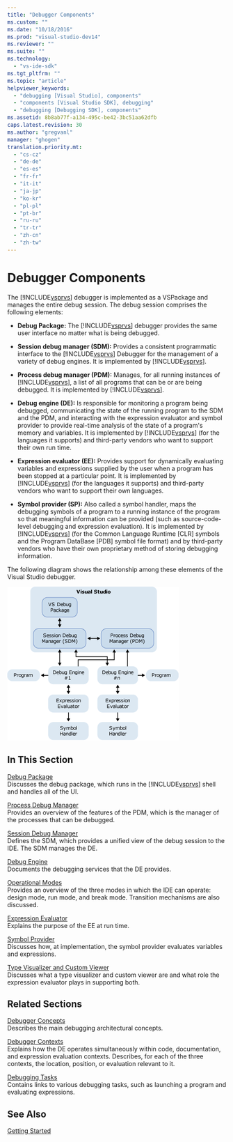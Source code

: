 ```yaml
---
title: "Debugger Components"
ms.custom: ""
ms.date: "10/18/2016"
ms.prod: "visual-studio-dev14"
ms.reviewer: ""
ms.suite: ""
ms.technology: 
  - "vs-ide-sdk"
ms.tgt_pltfrm: ""
ms.topic: "article"
helpviewer_keywords: 
  - "debugging [Visual Studio], components"
  - "components [Visual Studio SDK], debugging"
  - "debugging [Debugging SDK], components"
ms.assetid: 8b8ab77f-a134-495c-be42-3bc51aa62dfb
caps.latest.revision: 30
ms.author: "gregvanl"
manager: "ghogen"
translation.priority.mt: 
  - "cs-cz"
  - "de-de"
  - "es-es"
  - "fr-fr"
  - "it-it"
  - "ja-jp"
  - "ko-kr"
  - "pl-pl"
  - "pt-br"
  - "ru-ru"
  - "tr-tr"
  - "zh-cn"
  - "zh-tw"
---
```

# Debugger Components
The [!INCLUDE[vsprvs](../codequality/includes/vsprvs_md.md)] debugger is implemented as a VSPackage and manages the entire debug session. The debug session comprises the following elements:  
  
-   **Debug Package:** The [!INCLUDE[vsprvs](../codequality/includes/vsprvs_md.md)] debugger provides the same user interface no matter what is being debugged.  
  
-   **Session debug manager (SDM):** Provides a consistent programmatic interface to the [!INCLUDE[vsprvs](../codequality/includes/vsprvs_md.md)] Debugger for the management of a variety of debug engines. It is implemented by [!INCLUDE[vsprvs](../codequality/includes/vsprvs_md.md)].  
  
-   **Process debug manager (PDM):** Manages, for all running instances of [!INCLUDE[vsprvs](../codequality/includes/vsprvs_md.md)], a list of all programs that can be or are being debugged. It is implemented by [!INCLUDE[vsprvs](../codequality/includes/vsprvs_md.md)].  
  
-   **Debug engine (DE):** Is responsible for monitoring a program being debugged, communicating the state of the running program to the SDM and the PDM, and interacting with the expression evaluator and symbol provider to provide real-time analysis of the state of a program's memory and variables. It is implemented by [!INCLUDE[vsprvs](../codequality/includes/vsprvs_md.md)] (for the languages it supports) and third-party vendors who want to support their own run time.  
  
-   **Expression evaluator (EE):** Provides support for dynamically evaluating variables and expressions supplied by the user when a program has been stopped at a particular point. It is implemented by [!INCLUDE[vsprvs](../codequality/includes/vsprvs_md.md)] (for the languages it supports) and third-party vendors who want to support their own languages.  
  
-   **Symbol provider (SP):** Also called a symbol handler, maps the debugging symbols of a program to a running instance of the program so that meaningful information can be provided (such as source-code-level debugging and expression evaluation). It is implemented by [!INCLUDE[vsprvs](../codequality/includes/vsprvs_md.md)] (for the Common Language Runtime [CLR] symbols and the Program DataBase [PDB] symbol file format) and by third-party vendors who have their own proprietary method of storing debugging information.  
  
 The following diagram shows the relationship among these elements of the Visual Studio debugger.  
  
 ![Debugging Components Overview](../extensibility/media/dbugcompovrview.gif "DBugCompOvrview")  
  
## In This Section  
 [Debug Package](../extensibility/debug-package.md)  
 Discusses the debug package, which runs in the [!INCLUDE[vsprvs](../codequality/includes/vsprvs_md.md)] shell and handles all of the UI.  
  
 [Process Debug Manager](../extensibility/process-debug-manager.md)  
 Provides an overview of the features of the PDM, which is the manager of the processes that can be debugged.  
  
 [Session Debug Manager](../extensibility/session-debug-manager.md)  
 Defines the SDM, which provides a unified view of the debug session to the IDE. The SDM manages the DE.  
  
 [Debug Engine](../extensibility/debug-engine.md)  
 Documents the debugging services that the DE provides.  
  
 [Operational Modes](../extensibility/operational-modes.md)  
 Provides an overview of the three modes in which the IDE can operate: design mode, run mode, and break mode. Transition mechanisms are also discussed.  
  
 [Expression Evaluator](../extensibility/expression-evaluator.md)  
 Explains the purpose of the EE at run time.  
  
 [Symbol Provider](../extensibility/symbol-provider.md)  
 Discusses how, at implementation, the symbol provider evaluates variables and expressions.  
  
 [Type Visualizer and Custom Viewer](../extensibility/type-visualizer-and-custom-viewer.md)  
 Discusses what a type visualizer and custom viewer are and what role the expression evaluator plays in supporting both.  
  
## Related Sections  
 [Debugger Concepts](../extensibility/debugger-concepts.md)  
 Describes the main debugging architectural concepts.  
  
 [Debugger Contexts](../extensibility/debugger-contexts.md)  
 Explains how the DE operates simultaneously within code, documentation, and expression evaluation contexts. Describes, for each of the three contexts, the location, position, or evaluation relevant to it.  
  
 [Debugging Tasks](../extensibility/debugging-tasks.md)  
 Contains links to various debugging tasks, such as launching a program and evaluating expressions.  
  
## See Also  
 [Getting Started](../extensibility/getting-started-with-debugger-extensibility.md)